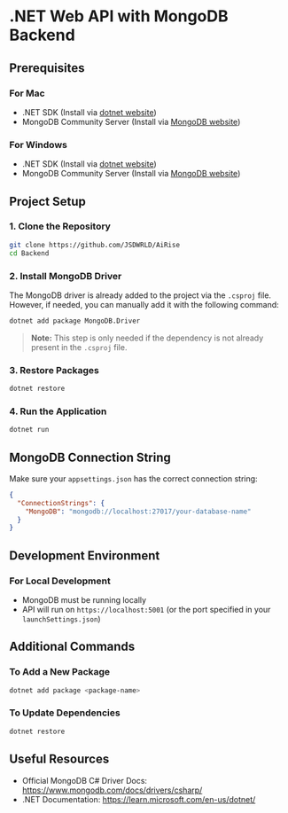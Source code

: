 # .NET Web API with MongoDB Backend

## Prerequisites

### For Mac
- .NET SDK (Install via [dotnet website](https://dotnet.microsoft.com/download))
- MongoDB Community Server (Install via [MongoDB website](https://www.mongodb.com/try/download/community))

### For Windows
- .NET SDK (Install via [dotnet website](https://dotnet.microsoft.com/download))
- MongoDB Community Server (Install via [MongoDB website](https://www.mongodb.com/try/download/community))

## Project Setup

### 1. Clone the Repository
```bash
git clone https://github.com/JSDWRLD/AiRise
cd Backend
```

### 2. Install MongoDB Driver

The MongoDB driver is already added to the project via the `.csproj` file.
However, if needed, you can manually add it with the following command:

```bash
dotnet add package MongoDB.Driver
```

> **Note:** This step is only needed if the dependency is not already present in the `.csproj` file.

### 3. Restore Packages
```bash
dotnet restore
```

### 4. Run the Application
```bash
dotnet run
```

## MongoDB Connection String
Make sure your `appsettings.json` has the correct connection string:

```json
{
  "ConnectionStrings": {
    "MongoDB": "mongodb://localhost:27017/your-database-name"
  }
}
```

## Development Environment

### For Local Development

- MongoDB must be running locally
- API will run on `https://localhost:5001` (or the port specified in your `launchSettings.json`)

## Additional Commands

### To Add a New Package
```bash
dotnet add package <package-name>
```

### To Update Dependencies
```bash
dotnet restore
```

## Useful Resources
- Official MongoDB C# Driver Docs: https://www.mongodb.com/docs/drivers/csharp/
- .NET Documentation: https://learn.microsoft.com/en-us/dotnet/

